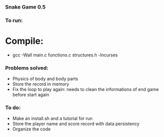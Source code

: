 ### Snake Game 0.5


### To run:
# Compile:
  - gcc -Wall main.c functions.c structures.h -lncurses

### Problems solved:
  - Physics of body and body parts
  - Store the record in memory
  - Fix the loop to play again: needs to clean the informations of end game before start again

### To do:
  - Make an install.sh and a tutorial for run
  - Store the player name and score record with data persistency
  - Organize the code
